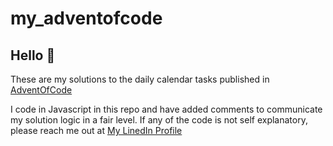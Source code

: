 # my_adventofcode

## Hello 🙂
These are my solutions to the daily calendar tasks published in [AdventOfCode](https://adventofcode.com/)

I code in Javascript in this repo and have added comments to communicate my solution logic in a fair level. If any of the code is not self explanatory, please reach me out at [My LinedIn Profile](https://www.linkedin.com/in/raheesh-muhamed-8b3580129/)